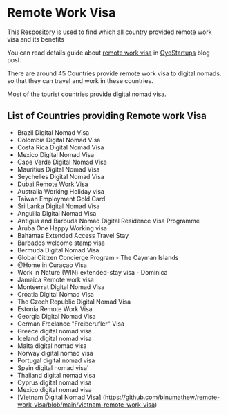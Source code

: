 # Remote Work Visa

This Respository is used to find which all country provided remote work visa and its benefits

You can read details guide about [remote work visa](https://oyestartups.com/blogs/remote-work-visa-digital-nomads) in [OyeStartups](https://oyestartups.com/blogs) blog post.

There are around 45 Countries provide remote work visa to digital nomads. so that they can travel and work in these countries.

Most of the tourist countries provide digital nomad visa.

 ## List of Countries providing Remote work Visa ##

 * Brazil Digital Nomad Visa
 * Colombia Digital Nomad Visa
 * Costa Rica Digital Nomad Visa
 * Mexico Digital Nomad Visa
 * Cape Verde Digital Nomad Visa
 * Mauritius Digital Nomad Visa
 * Seychelles Digital Nomad Visa
 * [Dubai Remote Work Visa](https://github.com/binumathew/remote-work-visa/blob/main/dubai-remote-work-visa.md)
 * Australia Working Holiday visa
 * Taiwan Employment Gold Card
 * Sri Lanka Digital Nomad Visa
 * Anguilla Digital Nomad Visa
 * Antigua and Barbuda Nomad Digital Residence Visa Programme
 * Aruba One Happy Working visa
 * Bahamas Extended Access Travel Stay
 * Barbados welcome stamp visa
 * Bermuda Digital Nomad Visa
 * Global Citizen Concierge Program - The Cayman Islands
 * @Home in Curaçao Visa
 * Work in Nature (WIN) extended-stay visa - Dominica
 * Jamaica Remote work visa
 * Montserrat Digital Nomad Visa
 * Croatia Digital Nomad Visa
 * The Czech Republic Digital Nomad Visa
 * Estonia Remote Work Visa
 * Georgia Digital Nomad Visa
 * German Freelance "Freiberufler" Visa
 * Greece digital nomad visa
 * Iceland digital nomad visa
 * Malta digital nomad visa
 * Norway digital nomad visa
 * Portugal digital nomad visa
 * Spain digital nomad visa'
 * Thailand digital nomad visa
 * Cyprus digital nomad visa
 * Mexico digital nomad visa
 * [Vietnam Digital Nomad Visa] (https://github.com/binumathew/remote-work-visa/blob/main/vietnam-remote-work-visa)
